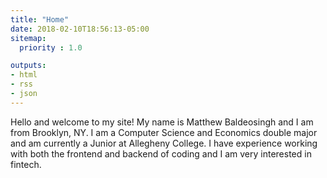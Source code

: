 ```yaml
---
title: "Home"
date: 2018-02-10T18:56:13-05:00
sitemap:
  priority : 1.0

outputs:
- html
- rss
- json
---
```

<p>Hello and welcome to my site!  My name is Matthew Baldeosingh and I am from Brooklyn, NY.  I am a Computer Science and Economics double major and am currently a Junior at Allegheny College.  I have experience working with both the frontend and backend of coding and I am very interested in fintech.</p>
